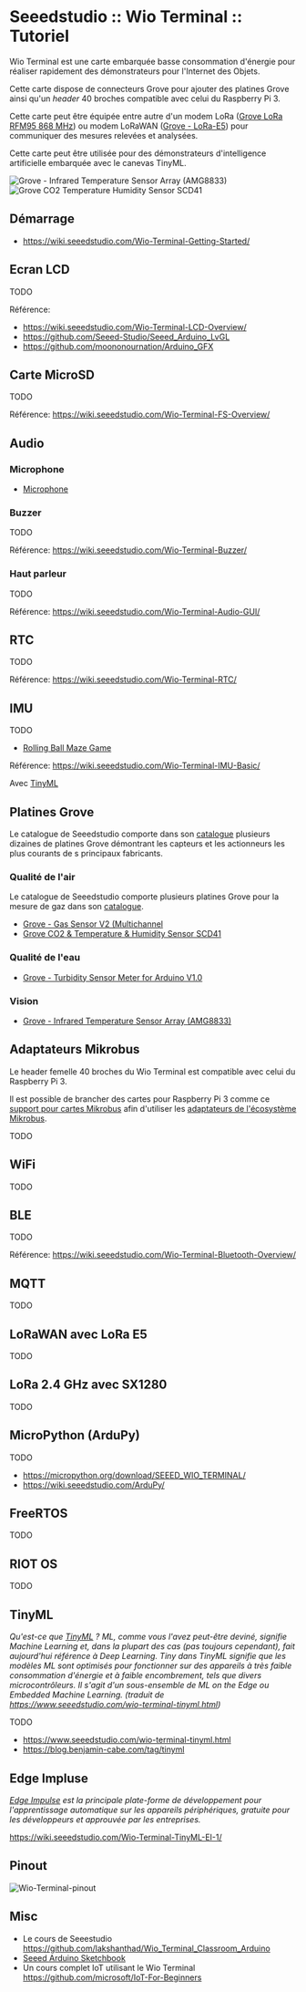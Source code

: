 # Seeedstudio :: Wio Terminal :: Tutoriel 

Wio Terminal est une carte embarquée basse consommation d'énergie pour réaliser rapidement des démonstrateurs pour l'Internet des Objets.

Cette carte dispose de connecteurs Grove pour ajouter des platines Grove ainsi qu'un _header_ 40 broches compatible avec celui du Raspberry Pi 3.

Cette carte peut être équipée entre autre d'un modem LoRa ([Grove LoRa RFM95 868 MHz](https://wiki.seeedstudio.com/Grove_LoRa_Radio/)) ou modem LoRaWAN ([Grove - LoRa-E5](https://www.seeedstudio.com/Grove-LoRa-E5-STM32WLE5JC-p-4867.html)) pour communiquer des mesures relevées et analysées.

Cette carte peut être utilisée pour des démonstrateurs d'intelligence artificielle embarquée avec le canevas TinyML.

![Grove - Infrared Temperature Sensor Array (AMG8833)](./examples/GroveInfraredTemperatureSensorArrayAMG8833/GroveInfraredTemperatureSensorArrayAMG8833.jpg) ![Grove CO2 Temperature Humidity Sensor SCD41](./examples/GroveCO2TemperatureHumiditySensorSCD41/GroveCO2TemperatureHumiditySensorSCD41.jpg)

## Démarrage

* https://wiki.seeedstudio.com/Wio-Terminal-Getting-Started/

## Ecran LCD

TODO

Référence:
* https://wiki.seeedstudio.com/Wio-Terminal-LCD-Overview/
* https://github.com/Seeed-Studio/Seeed_Arduino_LvGL
* https://github.com/moononournation/Arduino_GFX

## Carte MicroSD

TODO

Référence: https://wiki.seeedstudio.com/Wio-Terminal-FS-Overview/

## Audio

### Microphone

* [Microphone](examples/Microphone)

### Buzzer

TODO

Référence: https://wiki.seeedstudio.com/Wio-Terminal-Buzzer/

### Haut parleur

TODO

Référence: https://wiki.seeedstudio.com/Wio-Terminal-Audio-GUI/


## RTC

TODO

Référence:  https://wiki.seeedstudio.com/Wio-Terminal-RTC/

## IMU

TODO

* [Rolling Ball Maze Game](./examples/RollingBallMaze)

Référence: https://wiki.seeedstudio.com/Wio-Terminal-IMU-Basic/

Avec [TinyML](https://makergram.com/blog/play-chromes-dino-game-physically/?fbclid=IwAR3h19XxXITb4jh6Ot1pvc7yDXJ5g8gvNAOPA7DYTs8rpQ1DaiHmd_WsGFo)

## Platines Grove

Le catalogue de Seeedstudio comporte dans son [catalogue](https://wiki.seeedstudio.com/Grove/) plusieurs dizaines de platines Grove démontrant les capteurs et les actionneurs les plus courants de s principaux fabricants.

### Qualité de l'air

Le catalogue de Seeedstudio comporte plusieurs platines Grove pour la mesure de gaz dans son [catalogue](https://wiki.seeedstudio.com/Sensor_gas/).

* [Grove - Gas Sensor V2 (Multichannel](./examples/GroveMultiChannelGasSensor_Wio)
* [Grove CO2 & Temperature & Humidity Sensor SCD41](./examples/GroveCO2TemperatureHumiditySensorSCD41)


### Qualité de l'eau

* [Grove - Turbidity Sensor Meter for Arduino V1.0](./examples/GroveTurbiditySensorMeter)

### Vision

* [Grove - Infrared Temperature Sensor Array (AMG8833)](./examples/GroveInfraredTemperatureSensorArrayAMG8833)


## Adaptateurs Mikrobus

Le header femelle 40 broches du Wio Terminal est compatible avec celui du Raspberry Pi 3.

Il est possible de brancher des cartes pour Raspberry Pi 3 comme ce [support pour cartes Mikrobus](https://www.mikroe.com/pi-3-click-shield) afin d'utiliser les [adaptateurs de l'écosystème Mikrobus](https://www.mikroe.com/).

TODO

## WiFi

TODO

## BLE

TODO

Référence: https://wiki.seeedstudio.com/Wio-Terminal-Bluetooth-Overview/

## MQTT

TODO

## LoRaWAN avec LoRa E5

TODO

## LoRa 2.4 GHz avec SX1280

TODO

## MicroPython (ArduPy)

TODO

* https://micropython.org/download/SEEED_WIO_TERMINAL/
* https://wiki.seeedstudio.com/ArduPy/

## FreeRTOS

TODO

## RIOT OS

TODO

## TinyML

_Qu'est-ce que [TinyML](https://www.tinyml.org/) ? ML, comme vous l'avez peut-être deviné, signifie Machine Learning et, dans la plupart des cas (pas toujours cependant), fait aujourd'hui référence à Deep Learning. Tiny dans TinyML signifie que les modèles ML sont optimisés pour fonctionner sur des appareils à très faible consommation d'énergie et à faible encombrement, tels que divers microcontrôleurs. Il s'agit d'un sous-ensemble de ML on the Edge ou Embedded Machine Learning. (traduit de https://www.seeedstudio.com/wio-terminal-tinyml.html)_

TODO

* https://www.seeedstudio.com/wio-terminal-tinyml.html
* https://blog.benjamin-cabe.com/tag/tinyml

## Edge Impluse

_[Edge Impulse](https://www.edgeimpulse.com/) est la principale plate-forme de développement pour l'apprentissage automatique sur les appareils périphériques, gratuite pour les développeurs et approuvée par les entreprises._

https://wiki.seeedstudio.com/Wio-Terminal-TinyML-EI-1/

## Pinout

![Wio-Terminal-pinout](./images/Wio-Terminal-pinout-hires.png)

## Misc
* Le cours de Seeestudio https://github.com/lakshanthad/Wio_Terminal_Classroom_Arduino
* [Seeed Arduino Sketchbook](https://github.com/Seeed-Studio/Seeed_Arduino_Sketchbook/tree/master/examples)
* Un cours complet IoT utilisant le Wio Terminal https://github.com/microsoft/IoT-For-Beginners
